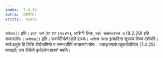 ```yaml
---
index:  7.4.24
sutra:  एतेर्लिङि।
vritti:  nyasa
---
```


`उदियात्()` इति। `इण्? गतौ` (धा।पा।१०४५), आशिषि लिङ, `स्कोः संयोगाद्योरन्ते च` (8.2.29) इति सकारलोपः। `अभीयात्()` इति। सवर्णदीर्घत्वेऽकृते ह्यस्वः। `आशिषि लिङि` इत्यादिना सूत्रस्य विषयं दर्शयति। सार्वधातुके हि लिङि दीर्घत्वमिणो न सम्भवतीति नात्रास्योपयोगः। यत्राकृत्सार्वधातुकयोर्दीर्घत्व (7.4.25) मापद्यते; तत्र दीर्घत्वे कृतेऽनेन ह्यस्वो भवति।
